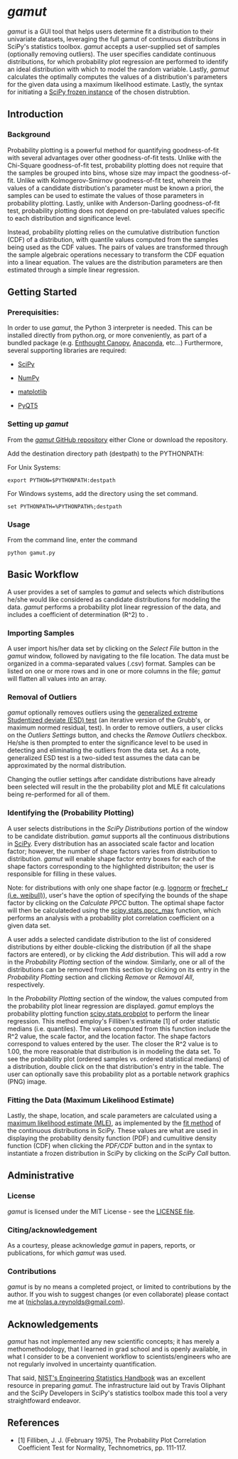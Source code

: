 # *gamut*
*gamut* is a GUI tool that helps users determine fit a distribution to their univariate datasets, leveraging the full gamut of continuous distributions in SciPy's statistics toolbox.  *gamut* accepts a user-supplied set of samples (optionally removing outliers).  The user specifies candidate continuous distributions, for which probability plot regression are performed to identify an ideal distribution with which to model the random variable.  Lastly, *gamut* calculates the optimally computes the values of a distribution's parameters for the given data using a maximum likelihood estimate.  Lastly, the syntax for initiating a [SciPy frozen instance](https://docs.scipy.org/doc/scipy/reference/tutorial/stats.html#freezing-a-distribution) of the chosen  distrubtion.

## Introduction

### Background

Probability plotting is a powerful method for quantifying goodness-of-fit with several advantages over other goodness-of-fit tests.  Unlike with the Chi-Square goodness-of-fit test, probability plotting does not require that the samples be grouped into bins, whose size may impact the goodness-of-fit.  Unlike with Kolmogerov-Smirnov goodness-of-fit test, wherein the values of a candidate distribution's parameter must be known a priori, the samples can be used to estimate the values of those parameters in probability plotting.  Lastly, unlike with Anderson-Darling goodness-of-fit test, probability plotting does not depend on pre-tabulated values specific to each distribution and significance level.  

Instead, probability plotting relies on the cumulative distribution function (CDF) of a distribution, with quantile values computed from the samples being used as the CDF values.  The pairs of values are transformed through the sample algebraic operations necessary to transform the CDF equation into a linear equation.  The values are the distribution parameters are then estimated through a simple linear regression.


## Getting Started

### Prerequisities:

In order to use *gamut*, the Python 3 interpreter is needed.  This can be installed directly from python.org, or more conveniently, as part of a bundled package (e.g. [Enthought Canopy](https://www.enthought.com/product/canopy/), [Anaconda](https://www.anaconda.com/download/), etc...)  Furthermore, several supporting libraries are required:

- [SciPy](https://www.scipy.org/)

- [NumPy](http://www.numpy.org/)

- [matplotlib](https://matplotlib.org/)

- [PyQT5](https://pypi.python.org/pypi/PyQt5)

### Setting up *gamut*

From the [*gamut* GitHub repository](https://github.com/nicholasareynolds/gamut/) either Clone or download the repository.

Add the destination directory path (destpath) to the PYTHONPATH:

For Unix Systems:

```
export PYTHON=$PYTHONPATH:destpath
```

For Windows systems, add the directory using the set command.
```
set PYTHONPATH=%PYTHONPATH%;destpath
```

### Usage

From the command line, enter the command

```
python gamut.py
```

## Basic Workflow

A user provides a set of samples to *gamut* and selects which distributions he/she would like considered as candidate distributions for modeling the data.  *gamut* performs a probability plot linear regression of the data, and includes a coefficient of determination (R^2) to .  

### Importing Samples

A user import his/her data set by clicking on the *Select File* button in the *gamut* window, followed by navigating to the file location.  The data must be organized in a comma-separated values (.csv) format.  Samples can be listed on one or more rows and in one or more columns in the file; *gamut* will flatten all values into an array.

### Removal of Outliers
*gamut* optionally removes outliers using the [generalized extreme Studentized deviate (ESD) test](http://www.itl.nist.gov/div898/handbook/eda/section3/eda35h3.htm) (an iterative version of the Grubb's, or maximum normed residual, test).  In order to remove outliers, a user clicks on the *Outliers Settings* button, and checks the *Remove Outliers* checkbox.  He/she is then prompted to enter the significance level to be used in detecting and eliminating the outliers from the data set.  As a note, generalized ESD test is a two-sided test assumes the data can be approximated by the normal distribution.

Changing the outlier settings after candidate distributions have already been selected will result in the the probability plot and MLE fit calculations being re-performed for all of them.

### Identifying the (Probability Plotting)
A user selects distributions in the *SciPy Distributions* portion of the window to be candidate distribution. *gamut* supports all the continuous distributions in [SciPy](https://docs.scipy.org/doc/scipy/reference/stats.html). Every distribution has an associated scale factor and location factor; however, the number of shape factors varies from distribution to distribution.  *gamut* will enable shape factor entry boxes for each of the shape factors corresponding to the highlighted distribuiton; the user is responsible for filling in these values.  

Note: for distributions with only one shape factor (e.g. [lognorm](https://docs.scipy.org/doc/scipy/reference/generated/scipy.stats.lognorm.html#scipy.stats.lognorm) or [frechet_r (i.e. weibull)](https://docs.scipy.org/doc/scipy/reference/generated/scipy.stats.frechet_r.html#scipy.stats.frechet_r)), user's have the option of specifying the bounds of the shape factor by clicking on the *Calculate PPCC* button.  The optimal shape factor will then be calculateded using the [scipy.stats.ppcc_max]( https://docs.scipy.org/doc/scipy/reference/generated/scipy.stats.ppcc_max.html) function, which performs an analysis with a probability plot correlation coefficient on a given data set.

A user adds a selected candidate distribution to the list of considered distributions by either double-clicking the distribution (if all the shape factors are entered), or by clicking the *Add* distribution.  This will add a row in the *Probability Plotting* section of the window.  Similarly, one or all of the distributions can be removed from this section by clicking on its entry in the *Probability Plotting* section and clicking *Remove* or *Removal All*, respectively.

In the *Probability Plotting* section of the window, the values computed from the probability plot linear regression are displayed.  *gamut* employs the probability plotting function [scipy.stats.probplot](https://docs.scipy.org/doc/scipy-0.14.0/reference/generated/scipy.stats.probplot.html)  to perform the linear regression.  This method employ's Filliben's estimate [1] of order statistic medians (i.e. quantiles). The values computed from this function include the R^2 value, the scale factor, and the location factor.  The shape factors correspond to values entered by the user.  The closer the R^2 value is to 1.00, the more reasonable that distribution is in modeling the data set.  To see the probability plot (ordered samples vs. ordered statistical medians) of a distribution, double click on the that distribution's entry in the table.  The user can optionally save this probability plot as a portable network graphics (PNG) image.  

### Fitting the Data (Maximum Likelihood Estimate)

Lastly, the shape, location, and scale parameters are calculated using a [maximum likelihood estimate (MLE)](http://www.itl.nist.gov/div898/handbook/apr/section4/apr412.htm), as implemented by the [fit method](https://docs.scipy.org/doc/scipy/reference/generated/scipy.stats.rv_continuous.fit.html) of the continuous distributions in SciPy.  These values are what are used in displaying the probability density function (PDF) and cumulitive density function (CDF) when clicking the *PDF/CDF* button and in the syntax to instantiate a frozen distribution in SciPy by clicking on the *SciPy Call* button.


## Administrative

### License

*gamut* is licensed under the MIT License - see the [LICENSE file](https://github.com/nicholasareynolds/gamut/LICENSE.md).

### Citing/acknowledgement

As a courtesy, please acknowledge *gamut* in papers, reports, or publications, for which *gamut* was used.

### Contributions

*gamut* is by no means a completed project, or limited to contributions by the author.  If you wish to suggest changes (or even collaborate) please contact me at ([nicholas.a.reynolds@gmail.com](mailto:nicholas.a.reynolds@gmail.com)).

## Acknowledgements
*gamut* has not implemented any new scientific concepts; it has merely a methomethodology, that I learned in grad school and is openly available, in what I consider to be a convenient workflow to scientists/engineers who are not regularly involved in uncertainty quantification.

That said, [NIST's Engineering Statistics Handbook](http://www.itl.nist.gov/div898/handbook/index.htm) was an excellent resource in preparing *gamut*.  The infrastructure laid out by Travis Oliphant and the SciPy Developers in SciPy's statistics toolbox made this tool a very straightfoward endeavor.   

## References
- [1] Filliben, J. J. (February 1975), The Probability Plot Correlation Coefficient Test for Normality, Technometrics, pp. 111-117.
